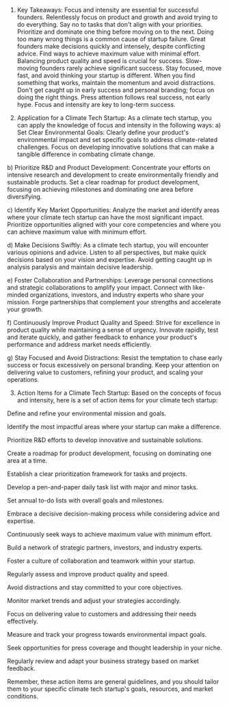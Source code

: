 1. Key Takeaways:
   Focus and intensity are essential for successful founders.
   Relentlessly focus on product and growth and avoid trying to do everything.
   Say no to tasks that don't align with your priorities.
   Prioritize and dominate one thing before moving on to the next.
   Doing too many wrong things is a common cause of startup failure.
   Great founders make decisions quickly and intensely, despite conflicting advice.
   Find ways to achieve maximum value with minimal effort.
   Balancing product quality and speed is crucial for success.
   Slow-moving founders rarely achieve significant success.
   Stay focused, move fast, and avoid thinking your startup is different.
   When you find something that works, maintain the momentum and avoid distractions.
   Don't get caught up in early success and personal branding; focus on doing the right things.
   Press attention follows real success, not early hype.
   Focus and intensity are key to long-term success.

2. Application for a Climate Tech Startup:
   As a climate tech startup, you can apply the knowledge of focus and intensity in the following ways:
   a) Set Clear Environmental Goals: Clearly define your product's environmental impact and set specific goals to address climate-related challenges. Focus on developing innovative solutions that can make a tangible difference in combating climate change.

b) Prioritize R&D and Product Development: Concentrate your efforts on intensive research and development to create environmentally friendly and sustainable products. Set a clear roadmap for product development, focusing on achieving milestones and dominating one area before diversifying.

c) Identify Key Market Opportunities: Analyze the market and identify areas where your climate tech startup can have the most significant impact. Prioritize opportunities aligned with your core competencies and where you can achieve maximum value with minimum effort.

d) Make Decisions Swiftly: As a climate tech startup, you will encounter various opinions and advice. Listen to all perspectives, but make quick decisions based on your vision and expertise. Avoid getting caught up in analysis paralysis and maintain decisive leadership.

e) Foster Collaboration and Partnerships: Leverage personal connections and strategic collaborations to amplify your impact. Connect with like-minded organizations, investors, and industry experts who share your mission. Forge partnerships that complement your strengths and accelerate your growth.

f) Continuously Improve Product Quality and Speed: Strive for excellence in product quality while maintaining a sense of urgency. Innovate rapidly, test and iterate quickly, and gather feedback to enhance your product's performance and address market needs efficiently.

g) Stay Focused and Avoid Distractions: Resist the temptation to chase early success or focus excessively on personal branding. Keep your attention on delivering value to customers, refining your product, and scaling your operations.

3. Action Items for a Climate Tech Startup:
   Based on the concepts of focus and intensity, here is a set of action items for your climate tech startup:

Define and refine your environmental mission and goals.

Identify the most impactful areas where your startup can make a difference.

Prioritize R&D efforts to develop innovative and sustainable solutions.

Create a roadmap for product development, focusing on dominating one area at a time.

Establish a clear prioritization framework for tasks and projects.

Develop a pen-and-paper daily task list with major and minor tasks.

Set annual to-do lists with overall goals and milestones.

Embrace a decisive decision-making process while considering advice and expertise.

Continuously seek ways to achieve maximum value with minimum effort.

Build a network of strategic partners, investors, and industry experts.

Foster a culture of collaboration and teamwork within your startup.

Regularly assess and improve product quality and speed.

Avoid distractions and stay committed to your core objectives.

Monitor market trends and adjust your strategies accordingly.

Focus on delivering value to customers and addressing their needs effectively.

Measure and track your progress towards environmental impact goals.

Seek opportunities for press coverage and thought leadership in your niche.

Regularly review and adapt your business strategy based on market feedback.

Remember, these action items are general guidelines, and you should tailor them to your specific climate tech startup's goals, resources, and market conditions.
